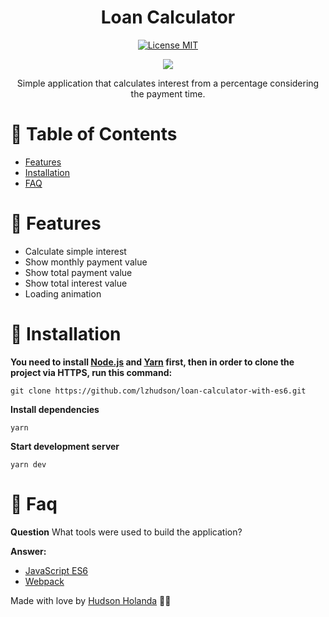 <h1 align="center"> Loan Calculator </h1>
<p align="center">
  <a href="https://opensource.org/licenses/MIT">
    <img src="https://img.shields.io/badge/License-MIT-blue.svg" alt="License MIT">
  </a>
</p>

<p align="center">
   <img src=".github/docs/images/loan-calculator-init.png"/>
</p>


<p align="center">Simple application that calculates interest from a percentage considering the payment time.</p>

# :pushpin: Table of Contents

* [Features](#rocket-features)
* [Installation](#construction_worker-installation)
* [FAQ](#postbox-faq)

# :rocket: Features
* Calculate simple interest
* Show monthly payment value
* Show total payment value
* Show total interest value
* Loading animation

# :construction_worker: Installation

**You need to install [Node.js](https://nodejs.org/en/download/) and [Yarn](https://yarnpkg.com/) first, then in order to clone the project via HTTPS, run this command:**

```
git clone https://github.com/lzhudson/loan-calculator-with-es6.git
```

**Install dependencies**

```
yarn
```

**Start development server**

```
yarn dev
```

# :postbox: Faq

**Question** What tools were used to build the application?

**Answer:**

- [JavaScript ES6](https://developer.mozilla.org/pt-BR/docs/Web/JavaScript)
- [Webpack](https://webpack.js.org/)



Made with love by [Hudson Holanda](https://github.com/lzhudson) 💜🚀